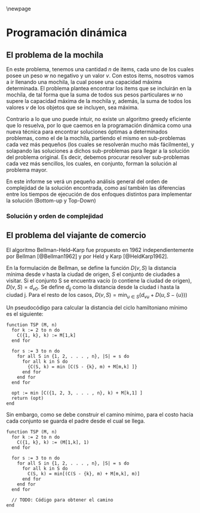 \newpage

# Programación dinámica

## El problema de la mochila

   En este problema, tenemos una cantidad *n* de items, cada uno de los cuales posee un peso *w* no negativo y un valor *v*. Con estos items, nosotros vamos a ir llenando una mochila, la cual posee una capacidad máxima determinada.
   El problema plantea encontrar los items que se incluirán en la mochila, de tal forma que la suma de todos sus pesos particulares *w* no supere la capacidad máxima de la mochila y, además, la suma de todos los valores *v* de los objetos que se incluyen, sea máxima.

   Contrario a lo que uno puede intuir, no existe un algoritmo greedy eficiente que lo resuelva, por lo que caemos en la programación dinámica como una nueva técnica para encontrar soluciones óptimas a determinados problemas, como el de la mochila, partiendo el mismo en sub-problemas cada vez más pequeños (los cuales se resolverán mucho más fácilmente), y solapando las soluciones a dichos sub-problemas para llegar a la solución del problema original. Es decir, debemos procurar resolver sub-problemas cada vez más sencillos, los cuales, en conjunto, forman la solución al problema mayor.
   
   En este informe se verá un pequeño análisis general del orden de complejidad de la solución encontrada, como así también las diferencias entre los tiempos de ejecución de dos enfoques distintos para implementar la solución (Bottom-up y Top-Down)

### Solución y orden de complejidad

   

## El problema del viajante de comercio

El algoritmo Bellman-Held–Karp fue propuesto en 1962 independientemente por
Bellman [@Bellman1962] y por Held y Karp [@HeldKarp1962].

En la formulación de Bellman, se define la función $D(v,S)$ la distancia mínima
desde $v$ hasta la ciudad de origen, $S$ el conjunto de ciudades a visitar.
Si el conjunto S se encuentra vacío (o contiene la ciudad de origen),
$D(v,S)=d_{v0}$.
Se define $d_{ij}$ como la distancia desde la ciudad i hasta la ciudad j.
Para el resto de los casos, $D(v,S)=\min_{u\in S}(d_{vu} + D(u, S - \{u\}))$

Un pseudocódigo para calcular la distancia del ciclo hamiltoniano mínimo es el
siguiente:

```
function TSP (M, n)
  for k := 2 to n do
    C({1, k}, k) := M[1,k]
  end for

  for s := 3 to n do
    for all S in {1, 2, . . . , n}, |S| = s do
      for all k in S do
        {C(S, k) = min [C(S - {k}, m) + M[m,k] ]}
      end for
    end for
  end for

  opt := min [C({1, 2, 3, . . . , n}, k) + M[k,1] ]
  return (opt)
end
```

Sin embargo, como se debe construir el camino mínimo, para el costo hacia cada
conjunto se guarda el padre desde el cual se llega.

```
function TSP (M, n)
  for k := 2 to n do
    C({1, k}, k) := (M[1,k], 1)
  end for

  for s := 3 to n do
    for all S in {1, 2, . . . , n}, |S| = s do
      for all k in S do
        C(S, k) = min[(C(S - {k}, m) + M[m,k], m)]
      end for
    end for
  end for

  // TODO: Código para obtener el camino
end
```